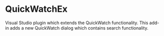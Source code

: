 QuickWatchEx
============
Visual Studio plugin which extends the QuickWatch functionality.
This add-in adds a new QuickWatch dialog which contains search functionality.

